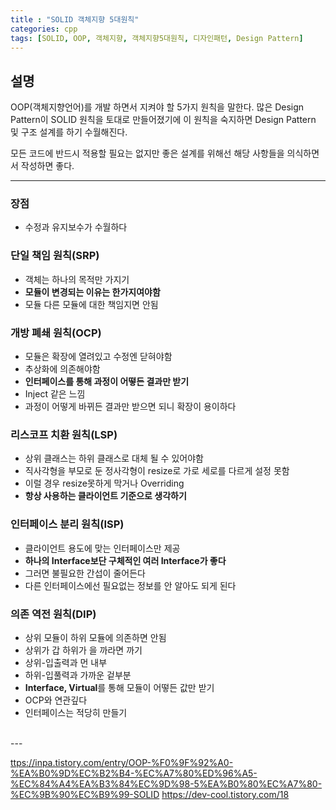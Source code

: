 ```yaml
---
title : "SOLID 객체지향 5대원칙"
categories: cpp
tags: [SOLID, OOP, 객체지향, 객체지향5대원칙, 디자인패턴, Design Pattern]
---
```

## 설명
OOP(객체지향언어)를 개발 하면서 지켜야 할 5가지 원칙을 말한다. 많은 Design Pattern이 SOLID 원칙을 토대로 만들어졌기에 이 원칙을 숙지하면 Design Pattern 및 구조 설계를 하기 수월해진다.

모든 코드에 반드시 적용할 필요는 없지만 좋은 설계를 위해선 해당 사항들을 의식하면서 작성하면 좋다.


---

### 장점
- 수정과 유지보수가 수월하다

### 단일 책임 원칙(**S**RP)
- 객체는 하나의 목적만 가지기
- **모듈이 변경되는 이유는 한가지여야함**
- 모듈 다른 모듈에 대한 책임지면 안됨

### 개방 폐쇄 원칙(**O**CP)
- 모듈은 확장에 열려있고 수정엔 닫혀야함
- 추상화에 의존해야함
- **인터페이스를 통해 과정이 어떻든 결과만 받기**
- Inject 같은 느낌
- 과정이 어떻게 바뀌든 결과만 받으면 되니 확장이 용이하다

### 리스코프 치환 원칙(**L**SP)
- 상위 클래스는 하위 클래스로 대체 될 수 있어야함
- 직사각형을 부모로 둔 정사각형이 resize로 가로 세로를 다르게 설정 못함
- 이럴 경우 resize못하게 막거나 Overriding
- **항상 사용하는 클라이언트 기준으로 생각하기**

### 인터페이스 분리 원칙(**I**SP)
- 클라이언트 용도에 맞는 인터페이스만 제공
- **하나의 Interface보단 구체적인 여러 Interface가 좋다**
- 그러면 불필요한 간섭이 줄어든다
- 다른 인터페이스에선 필요없는 정보를 안 알아도 되게 된다

### 의존 역전 원칙(**D**IP)
- 상위 모듈이 하위 모듈에 의존하면 안됨
- 상위가 갑 하위가 을 까라면 까기
- 상위-입출력과 먼 내부
- 하위-입풀력과 가까운 겉부분
- **Interface, Virtual**를 통해 모듈이 어떻든 값만 받기
- OCP와 연관깊다
- 인터페이스는 적당히 만들기

<br>
---
<br>

<div class="Reference">
<div class="callout-header"> </div>
<p>
<a href="Inpa Dev - 객체 지향 설계의 5가지 원칙 - S.O.L.I.D">ttps://inpa.tistory.com/entry/OOP-%F0%9F%92%A0-%EA%B0%9D%EC%B2%B4-%EC%A7%80%ED%96%A5-%EC%84%A4%EA%B3%84%EC%9D%98-5%EA%B0%80%EC%A7%80-%EC%9B%90%EC%B9%99-SOLID</a>
<a href="혼잣말하는 개발자 - 객체지향의 5대 원칙 SOLID">https://dev-cool.tistory.com/18</a>
</p>
</div>
